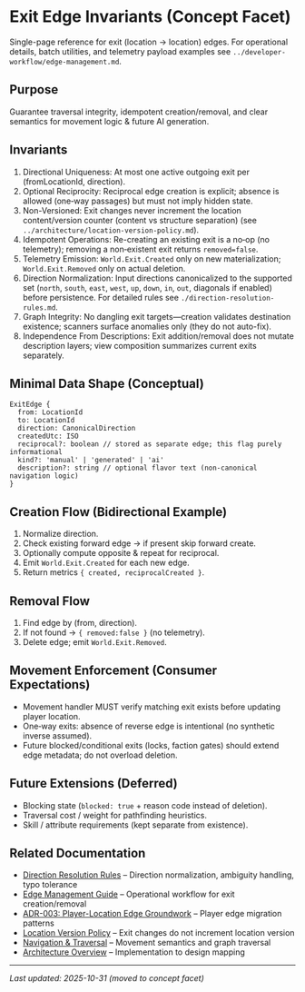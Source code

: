 # Exit Edge Invariants (Concept Facet)

Single-page reference for exit (location → location) edges. For operational details, batch utilities, and telemetry payload examples see `../developer-workflow/edge-management.md`.

## Purpose

Guarantee traversal integrity, idempotent creation/removal, and clear semantics for movement logic & future AI generation.

## Invariants

1. Directional Uniqueness: At most one active outgoing exit per (fromLocationId, direction).
2. Optional Reciprocity: Reciprocal edge creation is explicit; absence is allowed (one‑way passages) but must not imply hidden state.
3. Non-Versioned: Exit changes never increment the location content/version counter (content vs structure separation) (see `../architecture/location-version-policy.md`).
4. Idempotent Operations: Re-creating an existing exit is a no‑op (no telemetry); removing a non‑existent exit returns `removed=false`.
5. Telemetry Emission: `World.Exit.Created` only on new materialization; `World.Exit.Removed` only on actual deletion.
6. Direction Normalization: Input directions canonicalized to the supported set (`north`, `south`, `east`, `west`, `up`, `down`, `in`, `out`, diagonals if enabled) before persistence. For detailed rules see `./direction-resolution-rules.md`.
7. Graph Integrity: No dangling exit targets—creation validates destination existence; scanners surface anomalies only (they do not auto-fix).
8. Independence From Descriptions: Exit addition/removal does not mutate description layers; view composition summarizes current exits separately.

## Minimal Data Shape (Conceptual)

```
ExitEdge {
  from: LocationId
  to: LocationId
  direction: CanonicalDirection
  createdUtc: ISO
  reciprocal?: boolean // stored as separate edge; this flag purely informational
  kind?: 'manual' | 'generated' | 'ai'
  description?: string // optional flavor text (non-canonical navigation logic)
}
```

## Creation Flow (Bidirectional Example)

1. Normalize direction.
2. Check existing forward edge → if present skip forward create.
3. Optionally compute opposite & repeat for reciprocal.
4. Emit `World.Exit.Created` for each new edge.
5. Return metrics `{ created, reciprocalCreated }`.

## Removal Flow

1. Find edge by (from, direction).
2. If not found → `{ removed:false }` (no telemetry).
3. Delete edge; emit `World.Exit.Removed`.

## Movement Enforcement (Consumer Expectations)

- Movement handler MUST verify matching exit exists before updating player location.
- One‑way exits: absence of reverse edge is intentional (no synthetic inverse assumed).
- Future blocked/conditional exits (locks, faction gates) should extend edge metadata; do not overload deletion.

## Future Extensions (Deferred)

- Blocking state (`blocked: true` + reason code instead of deletion).
- Traversal cost / weight for pathfinding heuristics.
- Skill / attribute requirements (kept separate from existence).

## Related Documentation

- [Direction Resolution Rules](./direction-resolution-rules.md) – Direction normalization, ambiguity handling, typo tolerance
- [Edge Management Guide](../developer-workflow/edge-management.md) – Operational workflow for exit creation/removal
- [ADR-003: Player-Location Edge Groundwork](../adr/ADR-003-player-location-edge-groundwork.md) – Player edge migration patterns
- [Location Version Policy](../architecture/location-version-policy.md) – Exit changes do not increment location version
- [Navigation & Traversal](../modules/navigation-and-traversal.md) – Movement semantics and graph traversal
- [Architecture Overview](../architecture/overview.md) – Implementation to design mapping

---

_Last updated: 2025-10-31 (moved to concept facet)_
